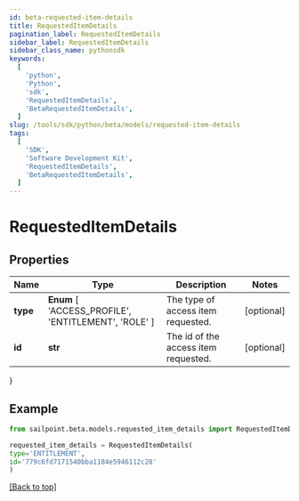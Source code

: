```yaml
---
id: beta-requested-item-details
title: RequestedItemDetails
pagination_label: RequestedItemDetails
sidebar_label: RequestedItemDetails
sidebar_class_name: pythonsdk
keywords:
  [
    'python',
    'Python',
    'sdk',
    'RequestedItemDetails',
    'BetaRequestedItemDetails',
  ]
slug: /tools/sdk/python/beta/models/requested-item-details
tags:
  [
    'SDK',
    'Software Development Kit',
    'RequestedItemDetails',
    'BetaRequestedItemDetails',
  ]
---
```


# RequestedItemDetails

## Properties

| Name | Type | Description | Notes |
| --- | --- | --- | --- |
| **type** | **Enum** [ 'ACCESS_PROFILE', 'ENTITLEMENT', 'ROLE' ] | The type of access item requested. | [optional] |
| **id** | **str** | The id of the access item requested. | [optional] |

}

## Example

```python
from sailpoint.beta.models.requested_item_details import RequestedItemDetails

requested_item_details = RequestedItemDetails(
type='ENTITLEMENT',
id='779c6fd7171540bba1184e5946112c28'
)

```

[[Back to top]](#)
